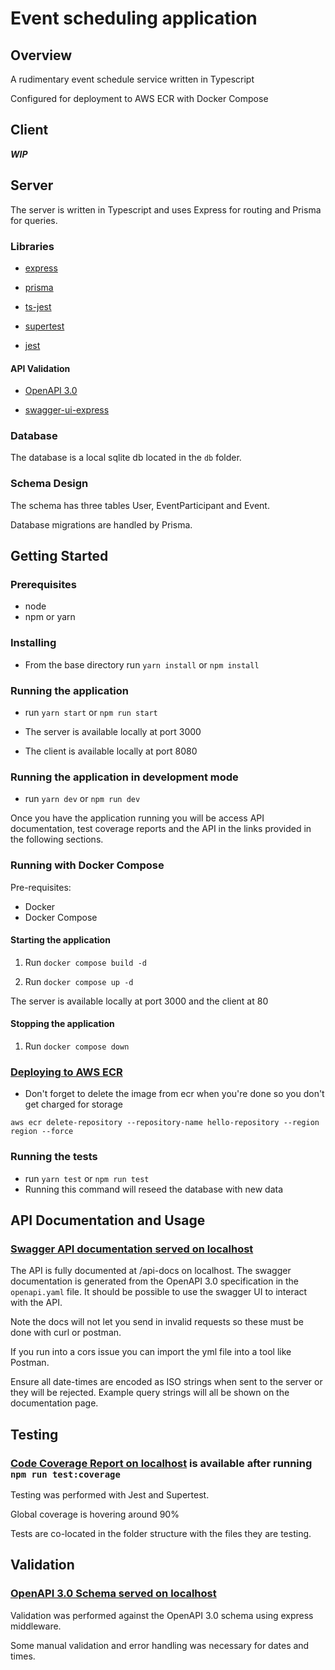 # Event scheduling application

## Overview

A rudimentary event schedule service written in Typescript

Configured for deployment to AWS ECR with Docker Compose

## Client

**_WIP_**

## Server

The server is written in Typescript and uses Express for routing and Prisma for queries.

### Libraries

- [express](https://expressjs.com/)

- [prisma](https://www.prisma.io/)

- [ts-jest](https://kulshekhar.github.io/ts-jest/)

- [supertest](https://github.com/visionmedia/supertest)

- [jest](https://jestjs.io/)

#### API Validation

- [OpenAPI 3.0](https://swagger.io/specification/)

- [swagger-ui-express](https://www.npmjs.com/package/swagger-ui-express)

### Database

The database is a local sqlite db located in the `db` folder.

### Schema Design

The schema has three tables User, EventParticipant and Event.

Database migrations are handled by Prisma.

## Getting Started

### Prerequisites

- node
- npm or yarn

### Installing

- From the base directory run `yarn install` or `npm install`

### Running the application

- run `yarn start` or `npm run start`
- The server is available locally at port 3000

- The client is available locally at port 8080

### Running the application in development mode

- run `yarn dev` or `npm run dev`

Once you have the application running you will be access API documentation, test coverage reports and the API in the
links provided in the following sections.

### Running with Docker Compose

Pre-requisites:

- Docker
- Docker Compose

#### Starting the application

1. Run `docker compose build -d`

2. Run `docker compose up -d`

The server is available locally at port 3000 and the client at 80

#### Stopping the application

1. Run `docker compose down`

### [Deploying to AWS ECR](https://docs.aws.amazon.com/AmazonECS/latest/developerguide/create-container-image.html)

- Don't forget to delete the image from ecr when you're done so you don't get charged for storage

`aws ecr delete-repository --repository-name hello-repository --region region --force`

### Running the tests

- run `yarn test` or `npm run test`
- Running this command will reseed the database with new data

## API Documentation and Usage

### [Swagger API documentation served on localhost](http://localhost:3000/api-docs)

The API is fully documented at /api-docs on localhost. The swagger documentation is generated from the OpenAPI 3.0
specification in the `openapi.yaml` file. It should be possible to use the swagger UI to interact with the API.

Note the docs will not let you send in invalid requests so these must be done with curl or postman.

If you run into a cors issue you can import the yml file into a tool like Postman.

Ensure all date-times are encoded as ISO strings when sent to the server or they will be rejected. Example query strings
will all be shown on the documentation page.

## Testing

### [Code Coverage Report on localhost](http://localhost:3000/coverage) is available after running `npm run test:coverage`

Testing was performed with Jest and Supertest.

Global coverage is hovering around 90%

Tests are co-located in the folder structure with the files they are testing.

## Validation

### [OpenAPI 3.0 Schema served on localhost](http://localhost:3000/openapi)

Validation was performed against the OpenAPI 3.0 schema using express middleware.

Some manual validation and error handling was necessary for dates and times.
